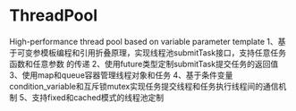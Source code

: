 # ThreadPool
High-performance thread pool based on variable parameter template
1、基于可变参模板编程和引用折叠原理，实现线程池submitTask接口，支持任意任务函数和任意参数
的传递
2、使用future类型定制submitTask提交任务的返回值
3、使用map和queue容器管理线程对象和任务
4、基于条件变量condition_variable和互斥锁mutex实现任务提交线程和任务执行线程间的通信机制
5、支持fixed和cached模式的线程池定制
